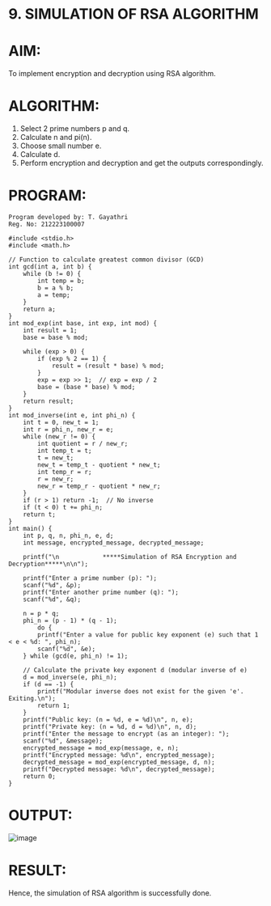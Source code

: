 # 9.  SIMULATION OF RSA ALGORITHM 

# AIM:
To implement encryption and decryption using RSA algorithm. 

# ALGORITHM:
1. Select 2 prime numbers p and q. 
2. Calculate n and pi(n). 
3. Choose small number e. 
4. Calculate d. 
5. Perform encryption and decryption and get the outputs correspondingly.

# PROGRAM:
```
Program developed by: T. Gayathri
Reg. No: 212223100007

#include <stdio.h> 
#include <math.h> 
 
// Function to calculate greatest common divisor (GCD) 
int gcd(int a, int b) { 
    while (b != 0) { 
        int temp = b; 
        b = a % b; 
        a = temp; 
    } 
    return a; 
} 
int mod_exp(int base, int exp, int mod) { 
    int result = 1; 
    base = base % mod; 
     
    while (exp > 0) { 
        if (exp % 2 == 1) { 
            result = (result * base) % mod; 
        } 
        exp = exp >> 1;  // exp = exp / 2 
        base = (base * base) % mod; 
    } 
    return result; 
} 
int mod_inverse(int e, int phi_n) { 
    int t = 0, new_t = 1; 
    int r = phi_n, new_r = e; 
    while (new_r != 0) { 
        int quotient = r / new_r; 
        int temp_t = t; 
        t = new_t; 
        new_t = temp_t - quotient * new_t; 
        int temp_r = r; 
        r = new_r; 
        new_r = temp_r - quotient * new_r; 
    } 
    if (r > 1) return -1;  // No inverse 
    if (t < 0) t += phi_n; 
    return t; 
} 
int main() { 
    int p, q, n, phi_n, e, d; 
    int message, encrypted_message, decrypted_message; 
     
    printf("\n            *****Simulation of RSA Encryption and Decryption*****\n\n"); 
 
    printf("Enter a prime number (p): "); 
    scanf("%d", &p); 
    printf("Enter another prime number (q): "); 
    scanf("%d", &q); 
     
    n = p * q; 
    phi_n = (p - 1) * (q - 1); 
        do { 
        printf("Enter a value for public key exponent (e) such that 1 < e < %d: ", phi_n); 
        scanf("%d", &e); 
    } while (gcd(e, phi_n) != 1); 
     
    // Calculate the private key exponent d (modular inverse of e) 
    d = mod_inverse(e, phi_n); 
    if (d == -1) { 
        printf("Modular inverse does not exist for the given 'e'. Exiting.\n"); 
        return 1; 
    } 
    printf("Public key: (n = %d, e = %d)\n", n, e); 
    printf("Private key: (n = %d, d = %d)\n", n, d); 
    printf("Enter the message to encrypt (as an integer): "); 
    scanf("%d", &message); 
    encrypted_message = mod_exp(message, e, n); 
    printf("Encrypted message: %d\n", encrypted_message); 
    decrypted_message = mod_exp(encrypted_message, d, n); 
    printf("Decrypted message: %d\n", decrypted_message);  
    return 0; 
}
```




# OUTPUT:

![image](https://github.com/user-attachments/assets/86844e9f-b2d8-4b92-aed6-d8a2abe066e1)

# RESULT: 
Hence, the simulation of RSA algorithm is successfully done. 
